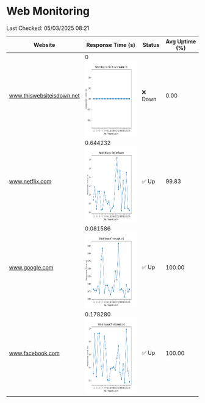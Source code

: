 # Web Monitoring

Last Checked: 05/03/2025 08:21

| Website | Response Time (s) | Status | Avg Uptime (%) |
|---------|-------------------|--------|----------------|
| www.thiswebsiteisdown.net | 0 <br> <img src="graph/thiswebsiteisdown.net.png" alt="Graph" width="200" height="200">  | ❌ Down | 0.00 |
| www.netflix.com | 0.644232 <br> <img src="graph/netflix.com.png" alt="Graph" width="200" height="200">  | ✅ Up | 99.83 |
| www.google.com | 0.081586 <br> <img src="graph/google.com.png" alt="Graph" width="200" height="200">  | ✅ Up | 100.00 |
| www.facebook.com | 0.178280 <br> <img src="graph/facebook.com.png" alt="Graph" width="200" height="200">  | ✅ Up | 100.00 |
